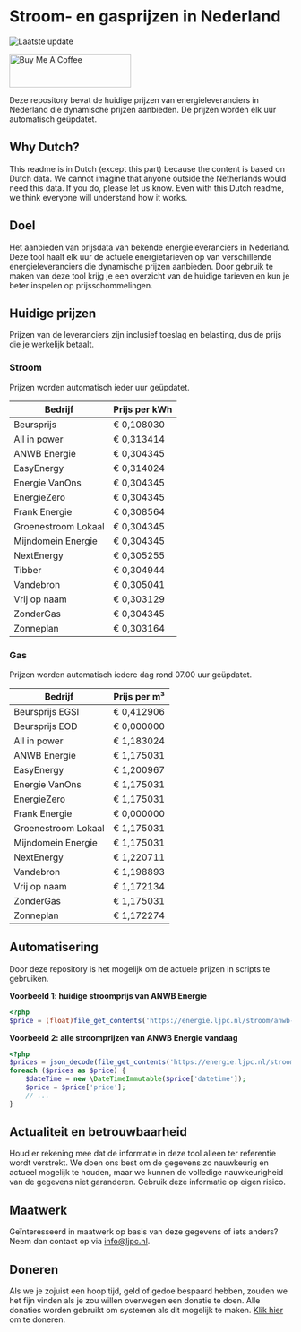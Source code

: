 # Stroom- en gasprijzen in Nederland

![Laatste update](https://img.shields.io/badge/laatste%20update-2023--08--24%2003%3A00%20CET-brightgreen)

<a href="https://www.buymeacoffee.com/Lars-" target="_blank"><img src="https://cdn.buymeacoffee.com/buttons/v2/default-orange.png" alt="Buy Me A Coffee" height="60" style="height: 60px !important;width: 217px !important;" ></a>

Deze repository bevat de huidige prijzen van energieleveranciers in Nederland die dynamische prijzen aanbieden. De prijzen worden elk uur automatisch geüpdatet.

## Why Dutch?

This readme is in Dutch (except this part) because the content is based on Dutch data. We cannot imagine that anyone outside the Netherlands would need this data. If you do, please let us know. Even with this Dutch readme, we think
everyone will understand how it works.

## Doel

Het aanbieden van prijsdata van bekende energieleveranciers in Nederland. Deze tool haalt elk uur de actuele energietarieven op van verschillende energieleveranciers die dynamische prijzen aanbieden. Door gebruik te maken van deze tool
krijg je een overzicht van de huidige tarieven en kun je beter inspelen op prijsschommelingen.

## Huidige prijzen

Prijzen van de leveranciers zijn inclusief toeslag en belasting, dus de prijs die je werkelijk betaalt.

### Stroom

Prijzen worden automatisch ieder uur geüpdatet.

 Bedrijf | Prijs per kWh 
---------|---------------
Beursprijs | € 0,108030
All in power | € 0,313414
ANWB Energie | € 0,304345
EasyEnergy | € 0,314024
Energie VanOns | € 0,304345
EnergieZero | € 0,304345
Frank Energie | € 0,308564
Groenestroom Lokaal | € 0,304345
Mijndomein Energie | € 0,304345
NextEnergy | € 0,305255
Tibber | € 0,304944
Vandebron | € 0,305041
Vrij op naam | € 0,303129
ZonderGas | € 0,304345
Zonneplan | € 0,303164


### Gas

Prijzen worden automatisch iedere dag rond 07.00 uur geüpdatet.

 Bedrijf | Prijs per m³ 
---------|--------------
Beursprijs EGSI | € 0,412906
Beursprijs EOD | € 0,000000
All in power | € 1,183024
ANWB Energie | € 1,175031
EasyEnergy | € 1,200967
Energie VanOns | € 1,175031
EnergieZero | € 1,175031
Frank Energie | € 0,000000
Groenestroom Lokaal | € 1,175031
Mijndomein Energie | € 1,175031
NextEnergy | € 1,220711
Vandebron | € 1,198893
Vrij op naam | € 1,172134
ZonderGas | € 1,175031
Zonneplan | € 1,172274


## Automatisering

Door deze repository is het mogelijk om de actuele prijzen in scripts te gebruiken.

**Voorbeeld 1: huidige stroomprijs van ANWB Energie**

```php
<?php
$price = (float)file_get_contents('https://energie.ljpc.nl/stroom/anwb-energie-nu.txt');

```

**Voorbeeld 2: alle stroomprijzen van ANWB Energie vandaag**

```php
<?php
$prices = json_decode(file_get_contents('https://energie.ljpc.nl/stroom/all-in-power-vandaag.json'),true);
foreach ($prices as $price) {
    $dateTime = new \DateTimeImmutable($price['datetime']);
    $price = $price['price'];
    // ...
}
```

## Actualiteit en betrouwbaarheid

Houd er rekening mee dat de informatie in deze tool alleen ter referentie wordt verstrekt. We doen ons best om de gegevens zo nauwkeurig en actueel mogelijk te houden, maar we kunnen de volledige nauwkeurigheid van de gegevens niet
garanderen. Gebruik deze informatie op eigen risico.

## Maatwerk

Geïnteresseerd in maatwerk op basis van deze gegevens of iets anders? Neem dan contact op
via [info@ljpc.nl](mailto:info@ljpc.nl?subject=Energie%20prijzen).

## Doneren

Als we je zojuist een hoop tijd, geld of gedoe bespaard hebben, zouden we het fijn vinden als je zou willen overwegen een
donatie te doen. Alle donaties worden gebruikt om systemen als dit mogelijk te
maken. [Klik hier](https://www.buymeacoffee.com/Lars-) om te doneren.
